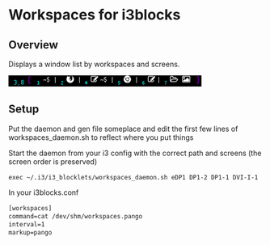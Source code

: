# Workspaces for i3blocks

## Overview

Displays a window list by workspaces and screens.

![screenshot](https://github.com/dechandler/i3-blocklet_workspaces/raw/master/screenshot.png)

## Setup

Put the daemon and gen file someplace and edit the first few lines of workspaces_daemon.sh to reflect where you put things

Start the daemon from your i3 config with the correct path and screens (the screen order is preserved)
```
exec ~/.i3/i3_blocklets/workspaces_daemon.sh eDP1 DP1-2 DP1-1 DVI-I-1
```

In your i3blocks.conf
```
[workspaces]
command=cat /dev/shm/workspaces.pango
interval=1
markup=pango
```
